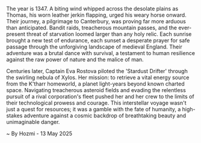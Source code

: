 
The year is 1347.  A biting wind whipped across the desolate plains as Thomas, his worn leather jerkin flapping, urged his weary horse onward.  Their journey, a pilgrimage to Canterbury, was proving far more arduous than anticipated. Bandit raids, treacherous mountain passes, and the ever-present threat of starvation loomed larger than any holy relic.  Each sunrise brought a new test of endurance, each sunset a desperate prayer for safe passage through the unforgiving landscape of medieval England.  Their adventure was a brutal dance with survival, a testament to human resilience against the raw power of nature and the malice of man.

Centuries later, Captain Eva Rostova piloted the 'Stardust Drifter' through the swirling nebula of Xylos.  Her mission: to retrieve a vital energy source from the K'tharr homeworld, a planet light-years beyond known charted space.  Navigating treacherous asteroid fields and evading the relentless pursuit of a rival corporation's fleet pushed her and her crew to the limits of their technological prowess and courage.  This interstellar voyage wasn't just a quest for resources; it was a gamble with the fate of humanity, a high-stakes adventure against a cosmic backdrop of breathtaking beauty and unimaginable danger.

~ By Hozmi - 13 May 2025
